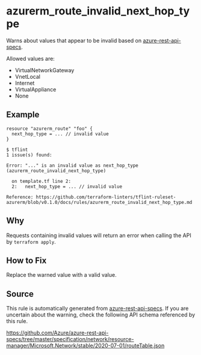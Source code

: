 <!--- This file generated by `tools/apispec-rule-gen/main.go`. DO NOT EDIT --->

# azurerm_route_invalid_next_hop_type

Warns about values that appear to be invalid based on [azure-rest-api-specs](https://github.com/Azure/azure-rest-api-specs).

Allowed values are:
- VirtualNetworkGateway
- VnetLocal
- Internet
- VirtualAppliance
- None

## Example

```hcl
resource "azurerm_route" "foo" {
  next_hop_type = ... // invalid value
}
```

```
$ tflint
1 issue(s) found:

Error: "..." is an invalid value as next_hop_type (azurerm_route_invalid_next_hop_type)

  on template.tf line 2:
  2:   next_hop_type = ... // invalid value

Reference: https://github.com/terraform-linters/tflint-ruleset-azurerm/blob/v0.1.0/docs/rules/azurerm_route_invalid_next_hop_type.md

```

## Why

Requests containing invalid values will return an error when calling the API by `terraform apply`.

## How to Fix

Replace the warned value with a valid value.

## Source

This rule is automatically generated from [azure-rest-api-specs](https://github.com/Azure/azure-rest-api-specs). If you are uncertain about the warning, check the following API schema referenced by this rule.

https://github.com/Azure/azure-rest-api-specs/tree/master/specification/network/resource-manager/Microsoft.Network/stable/2020-07-01/routeTable.json
